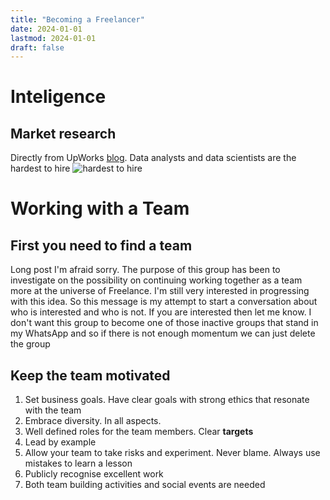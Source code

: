 ```yaml
---
title: "Becoming a Freelancer"
date: 2024-01-01
lastmod: 2024-01-01
draft: false
---
```


# Inteligence

## Market research
Directly from UpWorks
[blog](https://www.upwork.com/research/labor-market-trends-and-insights). Data
analysts and data scientists are the hardest to hire
![hardest to hire]({static}/images/Labor_Market_Trends_Upwork.png)

# Working with a Team

## First you need to find a team

Long post I'm afraid sorry. The purpose of this group has been to
investigate on the possibility on continuing working together as a team more at
the universe of Freelance. I'm still very interested in progressing with this
idea. So this message is my attempt to start a conversation about who is
interested and who is not. If you are interested then let me know. I don't want
this group to become one of those inactive groups that stand in my WhatsApp and
so if there is not enough momentum we can just delete the group

## Keep the team motivated

1. Set business goals. Have clear goals with strong ethics that resonate with the team
1. Embrace diversity. In all aspects.
2. Well defined roles for the team members. Clear __targets__
1. Lead by example
1. Allow your team to take risks and experiment. Never blame. Always use mistakes to learn a lesson
1. Publicly recognise excellent work
1. Both team building activities and social events are needed


